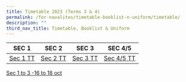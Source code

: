 ```yaml
---
title: Timetable 2023 (Terms 3 & 4)
permalink: /for-navalites/timetable-booklist-n-uniform/timetable/
description: ""
third_nav_title: Timetable, Booklist & Uniform
---
```

| **SEC 1** | **SEC 2** | **SEC 3** | **SEC 4/5** |
| -------- | -------- | -------- |-------- |
| [Sec 1 TT](/files/term%203%20sec%201.pdf)| [Sec 2 TT](/files/term%203%20sec%202.pdf)| [Sec 3 TT](/files/term%203%20sec%203.pdf)  |[Sec 4/5 TT](/files/term%203%20sec%204_5.pdf)  |




[Sec 1 to 3 -16 to 18 oct](/files/sec%201%20to%203%20-16%20%20to%2018%20oct.pdf)